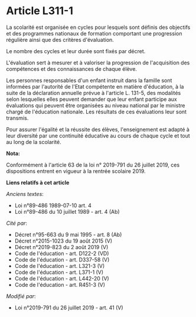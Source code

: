 # Article L311-1

La scolarité est organisée en cycles pour lesquels sont définis des objectifs et des programmes nationaux de formation
comportant une progression régulière ainsi que des critères d'évaluation.

Le nombre des cycles et leur durée sont fixés par décret.

L'évaluation sert à mesurer et à valoriser la progression de l'acquisition des compétences et des connaissances de chaque
élève.

Les personnes responsables d'un enfant instruit dans la famille sont informées par l'autorité de l'Etat compétente en matière
d'éducation, à la suite de la déclaration annuelle prévue à l'article L. 131-5, des modalités selon lesquelles elles peuvent
demander que leur enfant participe aux évaluations qui peuvent être organisées au niveau national par le ministre chargé de
l'éducation nationale. Les résultats de ces évaluations leur sont transmis.

Pour assurer l'égalité et la réussite des élèves, l'enseignement est adapté à leur diversité par une continuité éducative au
cours de chaque cycle et tout au long de la scolarité.

**Nota:**

Conformément à l'article 63 de la loi n° 2019-791 du 26 juillet 2019, ces dispositions entrent en vigueur à la rentrée
scolaire 2019.

**Liens relatifs à cet article**

_Anciens textes_:

  - Loi n°89-486 1989-07-10 art. 4
  - Loi n°89-486 du 10 juillet 1989 - art. 4 (Ab)

_Cité par_:

  - Décret n°95-663 du 9 mai 1995 - art. 8 (Ab)
  - Décret n°2015-1023 du 19 août 2015 (V)
  - Décret n°2019-823 du 2 août 2019 (V)
  - Code de l'éducation - art. D122-2 (VD)
  - Code de l'éducation - art. D337-58 (V)
  - Code de l'éducation - art. L321-3 (V)
  - Code de l'éducation - art. L371-1 (V)
  - Code de l'éducation - art. L442-20 (V)
  - Code de l'éducation - art. R451-3 (V)

_Modifié par_:

  - Loi n°2019-791 du 26 juillet 2019 - art. 41 (V)
